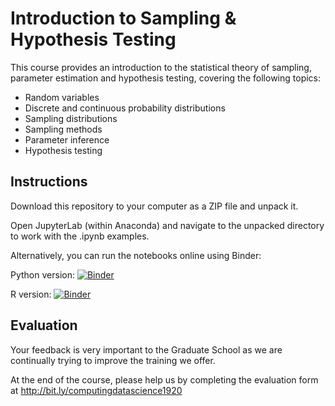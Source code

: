 # Introduction to Sampling & Hypothesis Testing

This course provides an introduction to the statistical theory of sampling, parameter estimation and hypothesis testing, covering the following topics:

- Random variables
- Discrete and continuous probability distributions
- Sampling distributions
- Sampling methods
- Parameter inference
- Hypothesis testing


## Instructions
Download this repository to your computer as a ZIP file and unpack it.

Open JupyterLab (within Anaconda) and navigate to the unpacked directory to work with the .ipynb examples.

Alternatively, you can run the notebooks online using Binder: 

Python version: [![Binder](https://mybinder.org/badge_logo.svg)](https://mybinder.org/v2/gh/johnpinney/sampling_and_hypothesis_testing/master/python_version/)

R version: [![Binder](https://mybinder.org/badge_logo.svg)](https://mybinder.org/v2/gh/johnpinney/sampling_and_hypothesis_testing/master/R_version/)


## Evaluation

Your feedback is very important to the Graduate School as we are continually trying to improve the training we offer.

At the end of the course, please help us by completing the evaluation form at
http://bit.ly/computingdatascience1920
